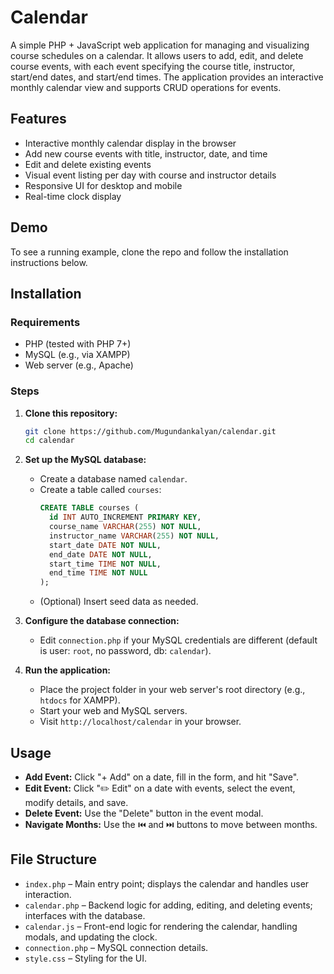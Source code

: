 # Calendar

A simple PHP + JavaScript web application for managing and visualizing course schedules on a calendar. It allows users to add, edit, and delete course events, with each event specifying the course title, instructor, start/end dates, and start/end times. The application provides an interactive monthly calendar view and supports CRUD operations for events.

## Features

- Interactive monthly calendar display in the browser
- Add new course events with title, instructor, date, and time
- Edit and delete existing events
- Visual event listing per day with course and instructor details
- Responsive UI for desktop and mobile
- Real-time clock display

## Demo

To see a running example, clone the repo and follow the installation instructions below.

## Installation

### Requirements

- PHP (tested with PHP 7+)
- MySQL (e.g., via XAMPP)
- Web server (e.g., Apache)

### Steps

1. **Clone this repository:**
   ```bash
   git clone https://github.com/Mugundankalyan/calendar.git
   cd calendar
   ```

2. **Set up the MySQL database:**
   - Create a database named `calendar`.
   - Create a table called `courses`:
     ```sql
     CREATE TABLE courses (
       id INT AUTO_INCREMENT PRIMARY KEY,
       course_name VARCHAR(255) NOT NULL,
       instructor_name VARCHAR(255) NOT NULL,
       start_date DATE NOT NULL,
       end_date DATE NOT NULL,
       start_time TIME NOT NULL,
       end_time TIME NOT NULL
     );
     ```
   - (Optional) Insert seed data as needed.

3. **Configure the database connection:**
   - Edit `connection.php` if your MySQL credentials are different (default is user: `root`, no password, db: `calendar`).

4. **Run the application:**
   - Place the project folder in your web server's root directory (e.g., `htdocs` for XAMPP).
   - Start your web and MySQL servers.
   - Visit `http://localhost/calendar` in your browser.

## Usage

- **Add Event:** Click "+ Add" on a date, fill in the form, and hit "Save".
- **Edit Event:** Click "✏️ Edit" on a date with events, select the event, modify details, and save.
- **Delete Event:** Use the "Delete" button in the event modal.
- **Navigate Months:** Use the ⏮️ and ⏭️ buttons to move between months.

## File Structure

- `index.php` – Main entry point; displays the calendar and handles user interaction.
- `calendar.php` – Backend logic for adding, editing, and deleting events; interfaces with the database.
- `calendar.js` – Front-end logic for rendering the calendar, handling modals, and updating the clock.
- `connection.php` – MySQL connection details.
- `style.css` – Styling for the UI.
